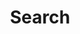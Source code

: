 ---
title: "Search" # in any language you want
layout: "search" # is necessary
# url: "/archive"
# description: "Description for Search"
summary: "search"
placeholder: "what are you looking for"
---